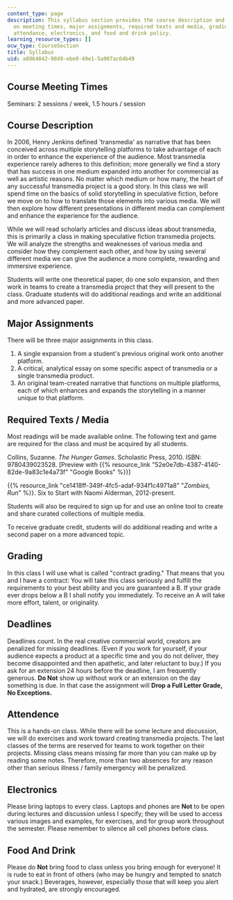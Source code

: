 ```yaml
---
content_type: page
description: This syllabus section provides the course description and information
  on meeting times, major assignments, required texts and media, grading, deadlines,
  attendance, electronics, and food and drink policy.
learning_resource_types: []
ocw_type: CourseSection
title: Syllabus
uid: a8964842-9849-ebe0-49e1-5a907ac64b49
---
```


Course Meeting Times
--------------------

Seminars: 2 sessions / week, 1.5 hours / session

Course Description
------------------

In 2006, Henry Jenkins defined 'transmedia' as narrative that has been conceived across multiple storytelling platforms to take advantage of each in order to enhance the experience of the audience. Most transmedia experience rarely adheres to this definition; more generally we find a story that has success in one medium expanded into another for commercial as well as artistic reasons. No matter which medium or how many, the heart of any successful transmedia project is a good story. In this class we will spend time on the basics of solid storytelling in speculative fiction, before we move on to how to translate those elements into various media. We will then explore how different presentations in different media can complement and enhance the experience for the audience.

While we will read scholarly articles and discuss ideas about transmedia, this is primarily a class in making speculative fiction transmedia projects. We will analyze the strengths and weaknesses of various media and consider how they complement each other, and how by using several different media we can give the audience a more complete, rewarding and immersive experience.

Students will write one theoretical paper, do one solo expansion, and then work in teams to create a transmedia project that they will present to the class. Graduate students will do additional readings and write an additional and more advanced paper.

Major Assignments
-----------------

There will be three major assignments in this class.

1.  A single expansion from a student's previous original work onto another platform.
2.  A critical, analytical essay on some specific aspect of transmedia or a single transmedia product.
3.  An original team-created narrative that functions on multiple platforms, each of which enhances and expands the storytelling in a manner unique to that platform.

Required Texts / Media
----------------------

Most readings will be made available online. The following text and game are required for the class and must be acquired by all students.

Collins, Suzanne. _The Hunger Games_. Scholastic Press, 2010. ISBN: 9780439023528. \[Preview with {{% resource_link "52e0e7db-4387-4140-82de-9a83c1e4a73f" "Google Books" %}}\]

{{% resource_link "ce1418ff-349f-4fc5-adaf-934f1c4971a8" "_Zombies, Run_" %}}. Six to Start with Naomi Alderman, 2012-present.

Students will also be required to sign up for and use an online tool to create and share curated collections of multiple media.

To receive graduate credit, students will do additional reading and write a second paper on a more advanced topic.

Grading
-------

In this class I will use what is called "contract grading." That means that you and I have a contract: You will take this class seriously and fulfill the requirements to your best ability and you are guaranteed a B. If your grade ever drops below a B I shall notify you immediately. To receive an A will take more effort, talent, or originality.

Deadlines
---------

Deadlines count. In the real creative commercial world, creators are penalized for missing deadlines. (Even if you work for yourself, if your audience expects a product at a specific time and you do not deliver, they become disappointed and then apathetic, and later reluctant to buy.) If you ask for an extension 24 hours before the deadline, I am frequently generous. **Do Not** show up without work or an extension on the day something is due. In that case the assignment will **Drop a Full Letter Grade, No Exceptions.**

Attendence
----------

This is a hands-on class. While there will be some lecture and discussion, we will do exercises and work toward creating transmedia projects. The last classes of the terms are reserved for teams to work together on their projects. Missing class means missing far more than you can make up by reading some notes. Therefore, more than two absences for any reason other than serious illness / family emergency will be penalized.

Electronics
-----------

Please bring laptops to every class. Laptops and phones are **Not** to be open during lectures and discussion unless I specify; they will be used to access various images and examples, for exercises, and for group work throughout the semester. Please remember to silence all cell phones before class.

Food And Drink
--------------

Please do **Not** bring food to class unless you bring enough for everyone! It is rude to eat in front of others (who may be hungry and tempted to snatch your snack.) Beverages, however, especially those that will keep you alert and hydrated, are strongly encouraged.
